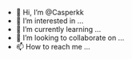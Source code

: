 - 👋 Hi, I’m @Casperkk
- 👀 I’m interested in ...
- 🌱 I’m currently learning ...
- 💞️ I’m looking to collaborate on ...
- 📫 How to reach me ...

<!---
Casperkk/Casperkk is a ✨ special ✨ repository because its `README.md` (this file) appears on your GitHub profile.
You can click the Preview link to take a look at your changes.
--->
